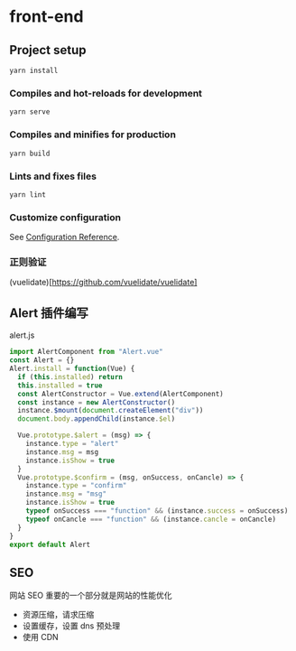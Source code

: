 # front-end

## Project setup

```
yarn install
```

### Compiles and hot-reloads for development

```
yarn serve
```

### Compiles and minifies for production

```
yarn build
```

### Lints and fixes files

```
yarn lint
```

### Customize configuration

See [Configuration Reference](https://cli.vuejs.org/config/).

### 正则验证

(vuelidate)[https://github.com/vuelidate/vuelidate]

## Alert 插件编写

alert.js

```js
import AlertComponent from "Alert.vue"
const Alert = {}
Alert.install = function(Vue) {
  if (this.installed) return
  this.installed = true
  const AlertConstructor = Vue.extend(AlertComponent)
  const instance = new AlertConstructor()
  instance.$mount(document.createElement("div"))
  document.body.appendChild(instance.$el)

  Vue.prototype.$alert = (msg) => {
    instance.type = "alert"
    instance.msg = msg
    instance.isShow = true
  }
  Vue.prototype.$confirm = (msg, onSuccess, onCancle) => {
    instance.type = "confirm"
    instance.msg = "msg"
    instance.isShow = true
    typeof onSuccess === "function" && (instance.success = onSuccess)
    typeof onCancle === "function" && (instance.cancle = onCancle)
  }
}
export default Alert
```

## SEO

网站 SEO 重要的一个部分就是网站的性能优化

- 资源压缩，请求压缩
- 设置缓存，设置 dns 预处理
- 使用 CDN

